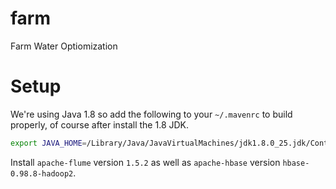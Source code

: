farm
====

Farm Water Optiomization

Setup
=====

We're using Java 1.8 so add the following to your `~/.mavenrc` to build properly, of course after install the 1.8 JDK.

```bash
export JAVA_HOME=/Library/Java/JavaVirtualMachines/jdk1.8.0_25.jdk/Contents/Home
```

Install `apache-flume` version `1.5.2` as well as `apache-hbase` version `hbase-0.98.8-hadoop2`.
